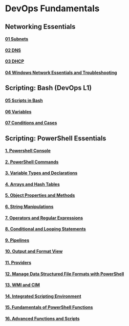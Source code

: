 # DevOps Fundamentals
## Networking Essentials
#### [01 Subnets](https://github.com/MikeBakinovski/DevOps_Fundamentals/blob/main/01%20Subnets/README.md)</br>
#### [02 DNS](https://github.com/MikeBakinovski/DevOps_Fundamentals/blob/main/02%20DNS/README.md)</br>
#### [03 DHCP](https://github.com/MikeBakinovski/DevOps_Fundamentals/blob/main/03%20DHCP/README.md)</br>
#### [04 Windows Network Essentials and Troubleshooting](https://github.com/MikeBakinovski/DevOps_Fundamentals/blob/main/04%20Windows%20Network%20Essentials%20and%20Troubleshooting/README.md)</br>
## Scripting: Bash (DevOps L1)
#### [05 Scripts in Bash](https://github.com/MikeBakinovski/DevOps_Fundamentals/blob/main/05%20Scripts%20in%20Bash/README.md)</br>
#### [06 Variables](https://github.com/MikeBakinovski/DevOps_Fundamentals/blob/main/06%20Variables/README.md)</br>
#### [07 Conditions and Cases](https://github.com/MikeBakinovski/DevOps_Fundamentals/blob/main/07%20Conditions%20and%20Cases/README.md)</br>


## Scripting: PowerShell Essentials
#### [1. Powershell Console](https://github.com/MikeBakinovski/DevOps_Fundamentals/blob/main/05%20Scripts%20in%20Bash/README.md)</br>
#### [2. PowerShell Commands](https://github.com/MikeBakinovski/DevOps_Fundamentals/blob/main/05%20Scripts%20in%20Bash/README.md)</br>
#### [3. Variable Types and Declarations](https://github.com/MikeBakinovski/DevOps_Fundamentals/blob/main/05%20Scripts%20in%20Bash/README.md)</br>
#### [4. Arrays and Hash Tables](https://github.com/MikeBakinovski/DevOps_Fundamentals/blob/main/05%20Scripts%20in%20Bash/README.md)</br>
#### [5. Object Properties and Methods](https://github.com/MikeBakinovski/DevOps_Fundamentals/blob/main/05%20Scripts%20in%20Bash/README.md)</br>
#### [6. String Manipulations](https://github.com/MikeBakinovski/DevOps_Fundamentals/blob/main/05%20Scripts%20in%20Bash/README.md)</br>
#### [7. Operators and Regular Expressions](https://github.com/MikeBakinovski/DevOps_Fundamentals/blob/main/05%20Scripts%20in%20Bash/README.md)</br>
#### [8. Conditional and Looping Statements](https://github.com/MikeBakinovski/DevOps_Fundamentals/blob/main/05%20Scripts%20in%20Bash/README.md)</br>
#### [9. Pipelines](https://github.com/MikeBakinovski/DevOps_Fundamentals/blob/main/05%20Scripts%20in%20Bash/README.md)</br>
#### [10. Output and Format View](https://github.com/MikeBakinovski/DevOps_Fundamentals/blob/main/05%20Scripts%20in%20Bash/README.md)</br>
#### [11. Providers](https://github.com/MikeBakinovski/DevOps_Fundamentals/blob/main/05%20Scripts%20in%20Bash/README.md)</br>
#### [12. Manage Data Structured File Formats with PowerShell](https://github.com/MikeBakinovski/DevOps_Fundamentals/blob/main/05%20Scripts%20in%20Bash/README.md)</br>
#### [13. WMI and CIM](https://github.com/MikeBakinovski/DevOps_Fundamentals/blob/main/05%20Scripts%20in%20Bash/README.md)</br>
#### [14. Integrated Scripting Environment](https://github.com/MikeBakinovski/DevOps_Fundamentals/blob/main/05%20Scripts%20in%20Bash/README.md)</br>
#### [15. Fundamentals of PowerShell Functions](https://github.com/MikeBakinovski/DevOps_Fundamentals/blob/main/05%20Scripts%20in%20Bash/README.md)</br>
#### [16. Advanced Functions and Scripts](https://github.com/MikeBakinovski/DevOps_Fundamentals/blob/main/05%20Scripts%20in%20Bash/README.md)</br>
